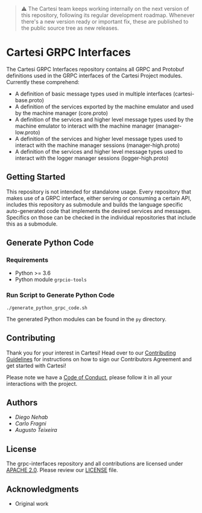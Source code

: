 > :warning: The Cartesi team keeps working internally on the next version of this repository, following its regular development roadmap. Whenever there's a new version ready or important fix, these are published to the public source tree as new releases.

# Cartesi GRPC Interfaces

The Cartesi GRPC Interfaces repository contains all GRPC and Protobuf definitions used in the GRPC interfaces of the Cartesi Project modules. Currently these comprehend:

- A definition of basic message types used in multiple interfaces (cartesi-base.proto)
- A definition of the services exported by the machine emulator and used by the machine manager (core.proto)
- A definition of the services and higher level message types used by the machine emulator to interact with the machine manager (manager-low.proto) 
- A definition of the services and higher level message types used to interact with the machine manager sessions (manager-high.proto) 
- A definition of the services and higher level message types used to interact with the logger manager sessions (logger-high.proto)

## Getting Started

This repository is not intended for standalone usage. Every repository that makes use of a GRPC interface, either serving or consuming a certain API, includes this repository as submodule and builds the language specific auto-generated code that implements the desired services and messages. Specifics on those can be checked in the individual repositories that include this as a submodule.

## Generate Python Code

### Requirements

- Python >= 3.6
- Python module `grpcio-tools`

### Run Script to Generate Python Code

```shell
./generate_python_grpc_code.sh
```

The generated Python modules can be found in the `py` directory.

## Contributing

Thank you for your interest in Cartesi! Head over to our [Contributing Guidelines](https://github.com/cartesi/grpc-interfaces/blob/master/CONTRIBUTING.md) for instructions on how to sign our Contributors Agreement and get started with Cartesi!

Please note we have a [Code of Conduct](https://github.com/cartesi/grpc-interfaces/blob/master/CODE_OF_CONDUCT.md), please follow it in all your interactions with the project.

## Authors

* *Diego Nehab*
* *Carlo Fragni*
* *Augusto Teixeira*

## License

The grpc-interfaces repository and all contributions are licensed under [APACHE 2.0](https://www.apache.org/licenses/LICENSE-2.0). Please review our [LICENSE](https://github.com/cartesi/grpc-interfaces/blob/master/LICENSE) file.

## Acknowledgments

- Original work 
